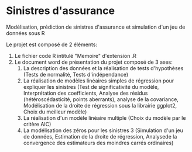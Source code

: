 # Sinistres d'assurance
Modélisation, prédiction de sinistres d'assurance et simulation d'un jeu de données sous R  

Le projet est composé de 2 éléments:
1. Le fichier code R intitulé "Memoire" d'extension .R
2. Le document word de présentation du projet composé de 3 axes:
    1. La description des données et la réalisation de tests d'hypothèses (Tests de normalité, Tests d'indépendance)
    2. La réalisation de modèles linéaires simples de régression pour expliquer les sinistres (Test de significativité du modèle, Interprétation des coefficients, Analyse des résidus (hétéroscédasticité, points aberrants), analyse de la covariance, Modélisation de la droite de régression sous la librairie ggplot2, Choix du meilleur modèle)
    3. La réalisation d'un modèle linéaire multiple (Choix du modèle par le critère AIC)
    4. La modélisation des zéros pour les sinistres 3 (Simulation d'un jeu de données, Estimation de la droite de régression, Analysede la convergence des estimateurs des moindres carrés ordinaires) 

